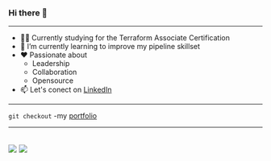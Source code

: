 ### Hi there 👋
---

- 👨‍🎓 Currently studying for the Terraform Associate Certification
- 🌱 I’m currently learning to improve my pipeline skillset
- ♥️ Passionate about
  - Leadership
  - Collaboration
  - Opensource
- 📫 Let's conect on [LinkedIn](https://www.linkedin.com/in/steven-lucero/)

---
```git checkout``` -my [portfolio](https://stevejoluc.gitlab.io/my-first-wiki/)

---
![](https://github.com/stevejoluc/github-stats/blob/master/generated/overview.svg)
![](https://github.com/stevejoluc/github-stats/blob/master/generated/languages.svg)
---
